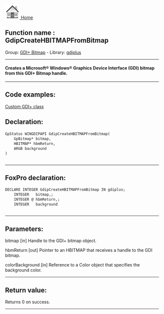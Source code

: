 [<img src="../../images/home.png"> Home ](https://github.com/VFPX/Win32API)  

## Function name : GdipCreateHBITMAPFromBitmap
Group: [GDI+ Bitmap](../../functions_group.md#GDIplus_Bitmap)  -  Library: [gdiplus](../../Libraries.md#gdiplus)  
***  


#### Creates a Microsoft&reg; Windows&reg; Graphics Device Interface (GDI) bitmap from this GDI+ Bitmap handle.

***  


## Code examples:
[Custom GDI+ class](../../samples/sample_450.md)  

## Declaration:
```foxpro  
GpStatus WINGDIPAPI GdipCreateHBITMAPFromBitmap(
	GpBitmap* bitmap,
	HBITMAP* hbmReturn,
	ARGB background
)
  
```  
***  


## FoxPro declaration:
```foxpro  
DECLARE INTEGER GdipCreateHBITMAPFromBitmap IN gdiplus;
	INTEGER   bitmap,;
	INTEGER @ hbmReturn,;
	INTEGER   background
  
```  
***  


## Parameters:
bitmap
[in] Handle to the GDI+ bitmap object.

hbmReturn
[out] Pointer to an HBITMAP that receives a handle to the GDI bitmap. 

colorBackground
[in] Reference to a Color object that specifies the background color.  
***  


## Return value:
Returns 0 on success.  
***  

